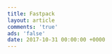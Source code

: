 ```yaml
---
title: Fastpack
layout: article
comments: 'true'
ads: 'false'
date: 2017-10-31 00:00:00 +0000
---
```

